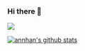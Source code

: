 ### Hi there 👋
![](https://upload.wikimedia.org/wikipedia/commons/thumb/3/38/Baonam.jpg/505px-Baonam.jpg=250x250)

[![annhan's github stats](https://github-readme-stats.vercel.app/api?username=annhan)](https://github.com/annhan)
